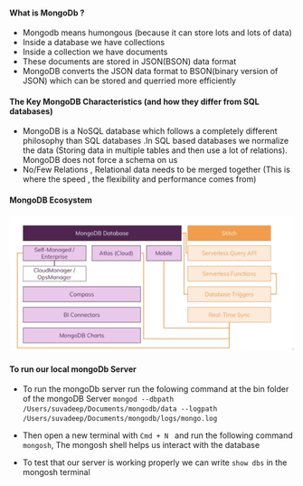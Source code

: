 #### What is MongoDb ? 

- Mongodb means humongous (because it can store lots and lots of data)
- Inside a database we have collections
- Inside a collection we have documents 
- These documents are stored in JSON(BSON) data format
- MongoDB converts the JSON data format to BSON(binary version of JSON) which can be stored and querried more efficiently  

#### The Key MongoDB Characteristics (and how they differ from SQL databases)

- MongoDB is a NoSQL database which follows a completely different philosophy than SQL databases .In SQL based databases we normalize the data (Storing data in multiple tables and then use a lot of relations). MongoDB does not force a schema on us
- No/Few Relations , Relational data needs to be merged together (This is where the speed , the flexibility and performance comes from)

#### MongoDB Ecosystem 

![ecosystem](../Assets/ecosystem.png)

#### To run our local mongoDb Server

- To run the mongoDb server run the folowing command at the bin folder of the mongoDB Server `mongod --dbpath /Users/suvadeep/Documents/mongodb/data --logpath /Users/suvadeep/Documents/mongodb/logs/mongo.log`

- Then open a new terminal with `Cmd + N ` and run the following command `mongosh`, The mongosh shell helps us interact with the database
- To test that our server is working properly we can write `show dbs` in the mongosh terminal